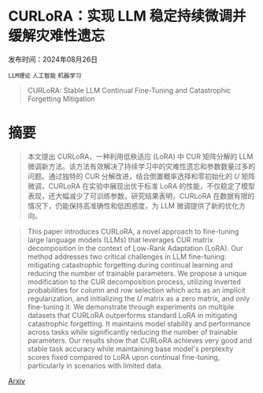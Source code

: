 # CURLoRA：实现 LLM 稳定持续微调并缓解灾难性遗忘

发布时间：2024年08月26日

`LLM理论` `人工智能` `机器学习`

> CURLoRA: Stable LLM Continual Fine-Tuning and Catastrophic Forgetting Mitigation

# 摘要

> 本文提出 CURLoRA，一种利用低秩适应 (LoRA) 中 CUR 矩阵分解的 LLM 微调新方法。该方法有效解决了持续学习中的灾难性遗忘和参数数量过多的问题。通过独特的 CUR 分解改进，结合倒置概率选择和零初始化的 $U$ 矩阵微调，CURLoRA 在实验中展现出优于标准 LoRA 的性能，不仅稳定了模型表现，还大幅减少了可训练参数。研究结果表明，CURLoRA 在数据有限的情况下，仍能保持高准确性和低困惑度，为 LLM 微调提供了新的优化方向。

> This paper introduces CURLoRA, a novel approach to fine-tuning large language models (LLMs) that leverages CUR matrix decomposition in the context of Low-Rank Adaptation (LoRA). Our method addresses two critical challenges in LLM fine-tuning: mitigating catastrophic forgetting during continual learning and reducing the number of trainable parameters. We propose a unique modification to the CUR decomposition process, utilizing inverted probabilities for column and row selection which acts as an implicit regularization, and initializing the $U$ matrix as a zero matrix, and only fine-tuning it. We demonstrate through experiments on multiple datasets that CURLoRA outperforms standard LoRA in mitigating catastrophic forgetting. It maintains model stability and performance across tasks while significantly reducing the number of trainable parameters. Our results show that CURLoRA achieves very good and stable task accuracy while maintaining base model's perplexity scores fixed compared to LoRA upon continual fine-tuning, particularly in scenarios with limited data.

[Arxiv](https://arxiv.org/abs/2408.14572)